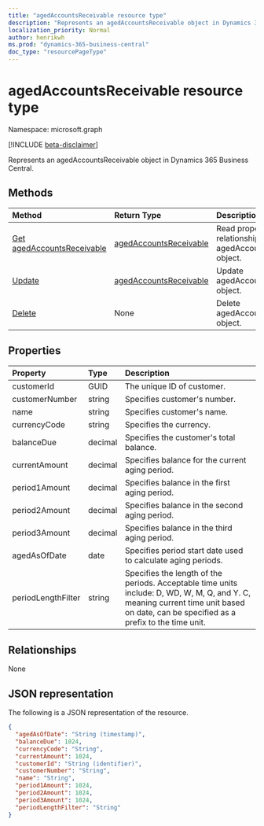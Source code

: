```yaml
---
title: "agedAccountsReceivable resource type"
description: "Represents an agedAccountsReceivable object in Dynamics 365 Business Central."
localization_priority: Normal
author: henrikwh
ms.prod: "dynamics-365-business-central"
doc_type: "resourcePageType"
---
```


# agedAccountsReceivable resource type

Namespace: microsoft.graph

[!INCLUDE [beta-disclaimer](../../includes/beta-disclaimer.md)]

Represents an agedAccountsReceivable object in Dynamics 365 Business Central.

## Methods

| Method       | Return Type | Description |
|:-------------|:------------|:------------|
| [Get agedAccountsReceivable](../api/dynamics-agedaccountsreceivable-get.md) | [agedAccountsReceivable](dynamics-agedaccountsreceivable.md) | Read properties and relationships of agedAccountsReceivable object. |
| [Update](../api/dynamics-agedaccountsreceivable-update.md) | [agedAccountsReceivable](dynamics-agedaccountsreceivable.md) | Update agedAccountsReceivable object. |
| [Delete](../api/dynamics-agedaccountsreceivable-delete.md) | None | Delete agedAccountsReceivable object. |

## Properties
| Property         | Type    |Description                                  |
|:---------------|:--------|:--------------------------------------------|
|customerId      |GUID     |The unique ID of customer.                   |
|customerNumber  |string   |Specifies customer's number.                 |
|name            |string   |Specifies customer's name.                   |
|currencyCode    |string   |Specifies the currency.                      |
|balanceDue      |decimal  |Specifies the customer's total balance.      |
|currentAmount   |decimal  |Specifies balance for the current aging period.|
|period1Amount   |decimal  |Specifies balance in the first aging period. |
|period2Amount   |decimal  |Specifies balance in the second aging period.|
|period3Amount   |decimal  |Specifies balance in the third aging period. |
|agedAsOfDate    |date     |Specifies period start date used to calculate aging periods.|
|periodLengthFilter|string |Specifies the length of the periods. Acceptable time units include: D, WD, W, M, Q, and Y. C, meaning current time unit based on date, can be specified as a prefix to the time unit.|



## Relationships

None

## JSON representation

The following is a JSON representation of the resource.

<!-- {
  "blockType": "resource",
  "optionalProperties": [

  ],
  "@odata.type": "microsoft.graph.agedAccountsReceivable",
  "baseType": "",
  "keyProperty": "customerId"
}-->

```json
{
  "agedAsOfDate": "String (timestamp)",
  "balanceDue": 1024,
  "currencyCode": "String",
  "currentAmount": 1024,
  "customerId": "String (identifier)",
  "customerNumber": "String",
  "name": "String",
  "period1Amount": 1024,
  "period2Amount": 1024,
  "period3Amount": 1024,
  "periodLengthFilter": "String"
}
```

<!-- uuid: 16cd6b66-4b1a-43a1-adaf-3a886856ed98
2019-02-04 14:57:30 UTC -->
<!-- {
  "type": "#page.annotation",
  "description": "agedAccountsReceivable resource",
  "keywords": "",
  "section": "documentation",
  "tocPath": ""
}-->
